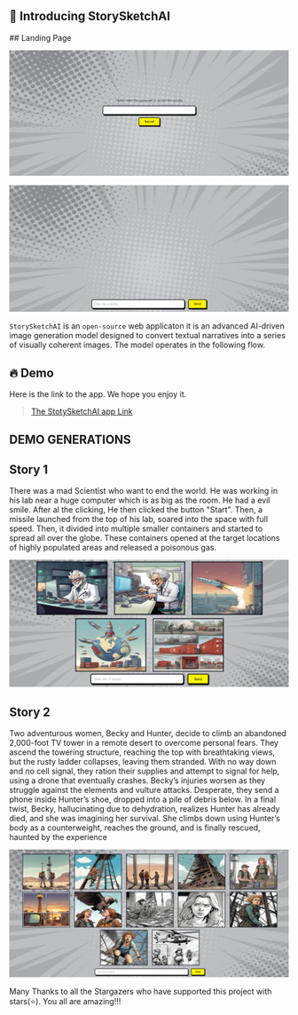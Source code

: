 ## 👋 Introducing StorySketchAI

<p align="center">
  <p>## Landing Page</p>
  <img src="https://raw.githubusercontent.com/CatsOnTree/MruImgs/main/assests/img/home1.png" alt="name"/>
</p>
<p align="center">
  <img src="https://raw.githubusercontent.com/CatsOnTree/MruImgs/main/assests/img/home2.png" alt="name"/>
</p>


`StorySketchAI` is an `open-source` web applicaton it is an advanced AI-driven image generation model designed to convert textual narratives into a 
series of visually coherent images. The model operates in the following flow.


## 🔥 Demo

Here is the link to the app. We hope you enjoy it.

> [The StotySketchAI app Link](https://storysketch.netlify.app/)

## DEMO GENERATIONS

## Story 1
<p align="center">
<p>There was a mad Scientist who want to end the world. He was working in his lab near a huge computer which is as big as the room. He had a evil smile. After al the clicking, He then clicked the button "Start".
Then, a missile launched from the top of his lab, soared into the space with full speed.
Then, it divided into multiple smaller containers and started to spread all over the globe.
These containers opened at the target locations of highly populated areas and released a poisonous gas.</p>
  <img src="https://raw.githubusercontent.com/CatsOnTree/MruImgs/main/assests/img/story1.png" alt="name"/>
</p>

## Story 2
<p align="center">
<p>Two adventurous women, Becky and Hunter, decide to climb an abandoned 2,000-foot TV tower in a remote desert to overcome personal fears. They ascend the towering structure, reaching the top with breathtaking views, but the rusty ladder collapses, leaving them stranded. With no way down and no cell signal, they ration their supplies and attempt to signal for help, using a drone that eventually crashes. Becky’s injuries worsen as they struggle against the elements and vulture attacks. Desperate, they send a phone inside Hunter’s shoe, dropped into a pile of debris below. In a final twist, Becky, hallucinating due to dehydration, realizes Hunter has already died, and she was imagining her survival. She climbs down using Hunter’s body as a counterweight, reaches the ground, and is finally rescued, haunted by the experience</p>
  <img src="https://raw.githubusercontent.com/CatsOnTree/MruImgs/main/assests/img/story2.png" alt="name"/>
</p>




Many Thanks to all the Stargazers who have supported this project with stars(⭐). You all are amazing!!!
